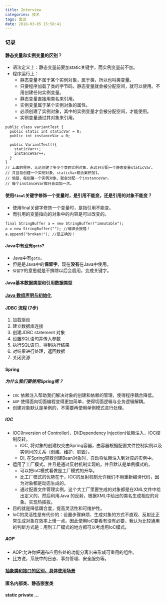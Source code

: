 ```yaml
---
title: Interview
categories: 技术
tags: 面试
date: 2018-03-05 15:58:41
---
```


### 记录
<!--more-->

#### 静态变量和实例变量的区别？
- 语法定义上：静态变量前要加static关键字，而实例变量前不加。
- 程序运行上：
  - 静态变量不属于某个实例对象，属于类，所以也叫类变量。
  - 只要程序加载了类的字节码，静态变量就会被分配空间，就可以使用。不用创建任何实例变量。
  - 静态变量直接用类名来引用。
  - 实例变量属于某个实例对象的属性。
  - 必须创建了实例对象，其中的实例变量才会被分配空间，才能使用。
  - 实例变量通过其对象来引用。

```
public class variantTest {
  public static int staticVar = 0;
  public int instanceVar = 0;

  public VariantTest(){
    staticVar++;
    instanceVar++;
  }
}
// 上面的程序，无论创建了多少个类的实例对象，永远只分配一个静态变量staticVar。
// 并且每创建一个实例对象，staticVar都会累积加1。
// 但是，每创建一个实例对象，就会分配一个instanceVar。
// 每个instanceVar都只会自加一次。
```


#### 使用`final`关键字修饰一个变量时，是引用不能变，还是引用的对象不能变？
- 使用final关键字修饰一个变量时，是指引用不能变。
- 而引用的变量指向的对象中的内容是可以改变的。

```
final StringBuffer a = new StringBuffer("immutable");
a = new StringBuffer(""); //编译会报错！
a.append("broken!"); //是正确的！
```

#### Java中有没有`goto`?
- Java中有`goto`。
- 但是是Java中的**保留字**，现在**没有**在Java中使用。
- `保留字`的意思就是不排除以后会启用，变成关键字。

#### Java基本数据类型和引用数据类型

#### [Java 数组声明与初始化](https://echoguan.coding.me/2018/03/27/Java%E6%95%B0%E7%BB%84%E5%A3%B0%E6%98%8E%E4%B8%8E%E5%88%9D%E5%A7%8B%E5%8C%96/)

#### JDBC 流程 (7步)
  1. 加载驱动
  2. 建立数据库连接
  3. 创建JDBC statement 对象
  4. 设置SQL语句并传入参数
  5. 执行SQL语句，得到执行结果
  6. 对结果进行处理，返回数据
  7. 关闭资源


####  Spring
##### 为什么我们要使用Spring呢？
- `IOC` 依赖注入帮助我们解决对象的创建和依赖的管理，使得程序耦合降低。
- `AOP` 使得面向切面编程变得更加简单，使得切面逻辑与业务逻辑解耦。
- 创建对象默认是单例的，不需要再使用单例模式进行处理。

##### IOC
- IOC(Inversion of Controller)，DI(Dependency Injection)依赖注入，IOC控制反转。
  - IOC, 将对象的创建权交由Spring容器，由容器根据配置文件控制实例以及实例间的关系（创建、维护、销毁）。
  - DI, 在Spring容器创建Bean对象时，自动将依赖注入到对应的实例中。
- 运用了工厂模式。并且是通过反射机制实现的。并且默认是单例模式的。
  - 可以把IoC模式看做是工厂模式的升华。
  - 比工厂模式的优势在于，IOC的反射机制允许我们不用重新编译代码，因为对象都是动态生成的。
  - 通过配置文件管理实例。这个大工厂里要生成的对象都是在XML文件中给出定义的，然后利用Java 的反射，根据XML中给出的类名生成相应的对象。实现热插拔。
- 目的就是降低耦合度，提高灵活性和可维护性。
- IoC的灵活性是有代价的：设置步骤麻烦、生成对象的方式不直观、反射比正常生成对象在效率上慢一点。因此使用IoC要看有没有必要，我认为比较通用的判断方式是：用到工厂模式的地方都可以考虑用IoC模式。

##### AOP
- AOP:允许你把遍布应用各处的功能分离出来形成可重用的组件。
- 比方说，系统中的日志、事务管理、安全服务等。


####  [抽象类和接口的区别，具体使用场景](https://echoguan.coding.me/2018/03/06/%E6%8A%BD%E8%B1%A1%E7%B1%BB%E4%B8%8E%E6%8E%A5%E5%8F%A3/)

####  匿名内部类、静态嵌套类

#### static private ...

